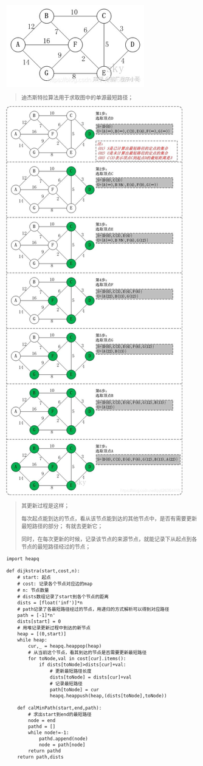 ![trie_intru](../../imgs/dij_1.png "trie")
>
> 迪杰斯特拉算法用于求取图中的单源最短路径；
> 
![trie_intru](../../imgs/dij_2.png "trie")
>
> 其更新过程是这样；
> 
> 每次起点能到达的节点，看从该节点能到达的其他节点中，是否有需要更新最短路径的部分；
> 有就去更新它；
> 
> 同时，在每次更新的时候，记录该节点的来源节点，就能记录下从起点到各节点的最短路径经过的节点；
> 
> 
    import heapq

    def dijkstra(start,cost,n):
        # start: 起点
        # cost: 记录各个节点对应边的map
        # n: 节点数量
        # dists数组记录了start到各个节点的距离
        dists = [float('inf')]*n
        # path记录了各最短路径经过的节点，用递归的方式解析可以得到对应路径
        path = [-1]*n'
        dists[start] = 0
        # 用堆记录更新过程中到达的新节点
        heap = [(0,start)]
        while heap:
            cur,_ = heapq.heappop(heap)
            # 从当前这个节点，看其到达的节点是否需要更新最短路径
            for toNode,val in cost[cur].items():
                if dists[toNode]>dists[cur]+val:
                    # 更新最短路径长度
                    dists[toNode] = dists[cur]+val
                    # 记录最短路径
                    path[toNode] = cur
                    heapq.heappush(heap,(dists[toNode],toNode))

        def calMinPath(start,end,path):
            # 求出start到end的最短路径
            node = end
            pathd = []
            while node!=-1:
                pathd.append(node)
                node = path[node]
            return pathd
        return path,dists